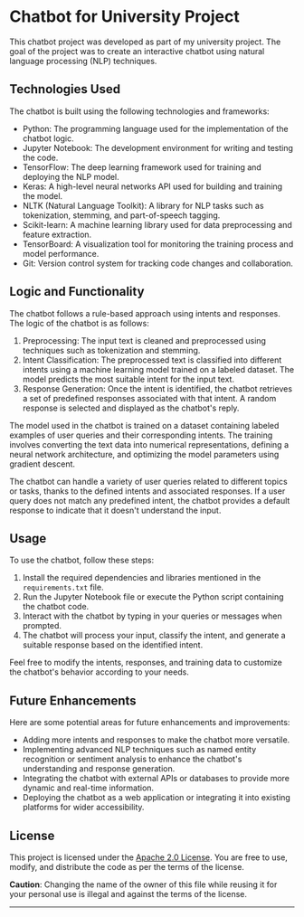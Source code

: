<!-- Created by Abhishek Sharma -->

# Chatbot for University Project

This chatbot project was developed as part of my university project. The goal of the project was to create an interactive chatbot using natural language processing (NLP) techniques.

## Technologies Used

The chatbot is built using the following technologies and frameworks:

- Python: The programming language used for the implementation of the chatbot logic.
- Jupyter Notebook: The development environment for writing and testing the code.
- TensorFlow: The deep learning framework used for training and deploying the NLP model.
- Keras: A high-level neural networks API used for building and training the model.
- NLTK (Natural Language Toolkit): A library for NLP tasks such as tokenization, stemming, and part-of-speech tagging.
- Scikit-learn: A machine learning library used for data preprocessing and feature extraction.
- TensorBoard: A visualization tool for monitoring the training process and model performance.
- Git: Version control system for tracking code changes and collaboration.

## Logic and Functionality

The chatbot follows a rule-based approach using intents and responses. The logic of the chatbot is as follows:

1. Preprocessing: The input text is cleaned and preprocessed using techniques such as tokenization and stemming.
2. Intent Classification: The preprocessed text is classified into different intents using a machine learning model trained on a labeled dataset. The model predicts the most suitable intent for the input text.
3. Response Generation: Once the intent is identified, the chatbot retrieves a set of predefined responses associated with that intent. A random response is selected and displayed as the chatbot's reply.

The model used in the chatbot is trained on a dataset containing labeled examples of user queries and their corresponding intents. The training involves converting the text data into numerical representations, defining a neural network architecture, and optimizing the model parameters using gradient descent.

The chatbot can handle a variety of user queries related to different topics or tasks, thanks to the defined intents and associated responses. If a user query does not match any predefined intent, the chatbot provides a default response to indicate that it doesn't understand the input.

## Usage

To use the chatbot, follow these steps:

1. Install the required dependencies and libraries mentioned in the `requirements.txt` file.
2. Run the Jupyter Notebook file or execute the Python script containing the chatbot code.
3. Interact with the chatbot by typing in your queries or messages when prompted.
4. The chatbot will process your input, classify the intent, and generate a suitable response based on the identified intent.

Feel free to modify the intents, responses, and training data to customize the chatbot's behavior according to your needs.

## Future Enhancements

Here are some potential areas for future enhancements and improvements:

- Adding more intents and responses to make the chatbot more versatile.
- Implementing advanced NLP techniques such as named entity recognition or sentiment analysis to enhance the chatbot's understanding and response generation.
- Integrating the chatbot with external APIs or databases to provide more dynamic and real-time information.
- Deploying the chatbot as a web application or integrating it into existing platforms for wider accessibility.

## License

This project is licensed under the [Apache 2.0 License](LICENSE). You are free to use, modify, and distribute the code as per the terms of the license.

**Caution**: Changing the name of the owner of this file while reusing it for your personal use is illegal and against the terms of the license.

---

